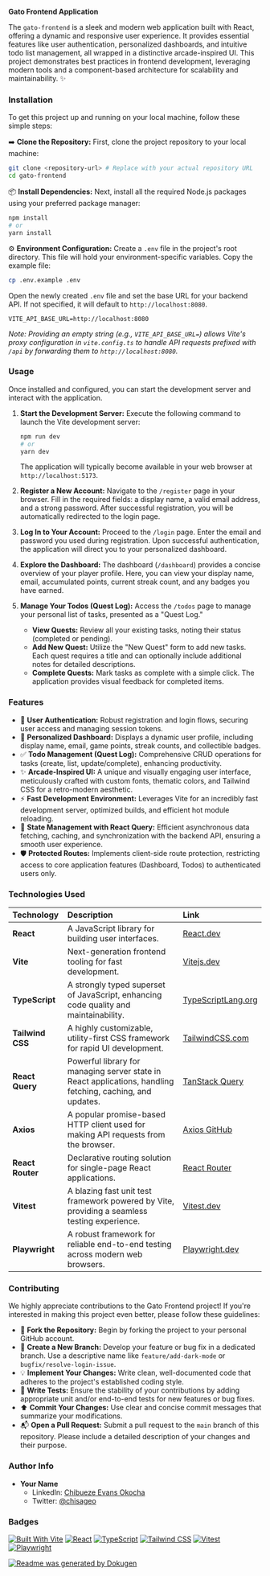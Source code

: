 **Gato Frontend Application**

The `gato-frontend` is a sleek and modern web application built with React, offering a dynamic and responsive user experience. It provides essential features like user authentication, personalized dashboards, and intuitive todo list management, all wrapped in a distinctive arcade-inspired UI. This project demonstrates best practices in frontend development, leveraging modern tools and a component-based architecture for scalability and maintainability. ✨

### **Installation**

To get this project up and running on your local machine, follow these simple steps:

➡️ **Clone the Repository:**
First, clone the project repository to your local machine:

```bash
git clone <repository-url> # Replace with your actual repository URL
cd gato-frontend
```

📦 **Install Dependencies:**
Next, install all the required Node.js packages using your preferred package manager:

```bash
npm install
# or
yarn install
```

⚙️ **Environment Configuration:**
Create a `.env` file in the project's root directory. This file will hold your environment-specific variables. Copy the example file:

```bash
cp .env.example .env
```

Open the newly created `.env` file and set the base URL for your backend API. If not specified, it will default to `http://localhost:8080`.

```
VITE_API_BASE_URL=http://localhost:8080
```

_Note: Providing an empty string (e.g., `VITE_API_BASE_URL=`) allows Vite's proxy configuration in `vite.config.ts` to handle API requests prefixed with `/api` by forwarding them to `http://localhost:8080`._

### **Usage**

Once installed and configured, you can start the development server and interact with the application.

1.  **Start the Development Server:**
    Execute the following command to launch the Vite development server:

    ```bash
    npm run dev
    # or
    yarn dev
    ```

    The application will typically become available in your web browser at `http://localhost:5173`.

2.  **Register a New Account:**
    Navigate to the `/register` page in your browser. Fill in the required fields: a display name, a valid email address, and a strong password. After successful registration, you will be automatically redirected to the login page.

3.  **Log In to Your Account:**
    Proceed to the `/login` page. Enter the email and password you used during registration. Upon successful authentication, the application will direct you to your personalized dashboard.

4.  **Explore the Dashboard:**
    The dashboard (`/dashboard`) provides a concise overview of your player profile. Here, you can view your display name, email, accumulated points, current streak count, and any badges you have earned.

5.  **Manage Your Todos (Quest Log):**
    Access the `/todos` page to manage your personal list of tasks, presented as a "Quest Log."
    - **View Quests:** Review all your existing tasks, noting their status (completed or pending).
    - **Add New Quest:** Utilize the "New Quest" form to add new tasks. Each quest requires a title and can optionally include additional notes for detailed descriptions.
    - **Complete Quests:** Mark tasks as complete with a simple click. The application provides visual feedback for completed items.

### **Features**

- 🚀 **User Authentication:** Robust registration and login flows, securing user access and managing session tokens.
- 👤 **Personalized Dashboard:** Displays a dynamic user profile, including display name, email, game points, streak counts, and collectible badges.
- ✅ **Todo Management (Quest Log):** Comprehensive CRUD operations for tasks (create, list, update/complete), enhancing productivity.
- ✨ **Arcade-Inspired UI:** A unique and visually engaging user interface, meticulously crafted with custom fonts, thematic colors, and Tailwind CSS for a retro-modern aesthetic.
- ⚡ **Fast Development Environment:** Leverages Vite for an incredibly fast development server, optimized builds, and efficient hot module reloading.
- 🔄 **State Management with React Query:** Efficient asynchronous data fetching, caching, and synchronization with the backend API, ensuring a smooth user experience.
- 🛡️ **Protected Routes:** Implements client-side route protection, restricting access to core application features (Dashboard, Todos) to authenticated users only.

### **Technologies Used**

| Technology       | Description                                                                                                | Link                                                  |
| :--------------- | :--------------------------------------------------------------------------------------------------------- | :---------------------------------------------------- |
| **React**        | A JavaScript library for building user interfaces.                                                         | [React.dev](https://react.dev/)                       |
| **Vite**         | Next-generation frontend tooling for fast development.                                                     | [Vitejs.dev](https://vitejs.dev/)                     |
| **TypeScript**   | A strongly typed superset of JavaScript, enhancing code quality and maintainability.                       | [TypeScriptLang.org](https://www.typescriptlang.org/) |
| **Tailwind CSS** | A highly customizable, utility-first CSS framework for rapid UI development.                               | [TailwindCSS.com](https://tailwindcss.com/)           |
| **React Query**  | Powerful library for managing server state in React applications, handling fetching, caching, and updates. | [TanStack Query](https://tanstack.com/query/latest)   |
| **Axios**        | A popular promise-based HTTP client used for making API requests from the browser.                         | [Axios GitHub](https://github.com/axios/axios)        |
| **React Router** | Declarative routing solution for single-page React applications.                                           | [React Router](https://reactrouter.com/en/main)       |
| **Vitest**       | A blazing fast unit test framework powered by Vite, providing a seamless testing experience.               | [Vitest.dev](https://vitest.dev/)                     |
| **Playwright**   | A robust framework for reliable end-to-end testing across modern web browsers.                             | [Playwright.dev](https://playwright.dev/)             |

### **Contributing**

We highly appreciate contributions to the Gato Frontend project! If you're interested in making this project even better, please follow these guidelines:

- 🍴 **Fork the Repository:** Begin by forking the project to your personal GitHub account.
- 🌱 **Create a New Branch:** Develop your feature or bug fix in a dedicated branch. Use a descriptive name like `feature/add-dark-mode` or `bugfix/resolve-login-issue`.
- 💡 **Implement Your Changes:** Write clean, well-documented code that adheres to the project's established coding style.
- 🧪 **Write Tests:** Ensure the stability of your contributions by adding appropriate unit and/or end-to-end tests for new features or bug fixes.
- ⬆️ **Commit Your Changes:** Use clear and concise commit messages that summarize your modifications.
- 📬 **Open a Pull Request:** Submit a pull request to the `main` branch of this repository. Please include a detailed description of your changes and their purpose.

### **Author Info**

- **Your Name**
  - LinkedIn: [Chibueze Evans Okocha](https://www.linkedin.com/in/chibueze-okocha-749a291a8?utm_source=share&utm_campaign=share_via&utm_content=profile&utm_medium=ios_app)
  - Twitter: [@chisageo](https://twitter.com/chisageo)

### **Badges**

[![Built With Vite](https://img.shields.io/badge/Built_With-Vite-purple?style=flat-square&logo=vite)](https://vitejs.dev/)
[![React](https://img.shields.io/badge/React-61DAFB?style=flat-square&logo=react&logoColor=white)](https://react.dev/)
[![TypeScript](https://img.shields.io/badge/TypeScript-3178C6?style=flat-square&logo=typescript&logoColor=white)](https://www.typescriptlang.org/)
[![Tailwind CSS](https://img.shields.io/badge/Tailwind_CSS-38B2AC?style=flat-square&logo=tailwind-css&logoColor=white)](https://tailwindcss.com/)
[![Vitest](https://img.shields.io/badge/Tested_With-Vitest-6E9D0A?style=flat-square&logo=vitest&logoColor=white)](https://vitest.dev/)
[![Playwright](https://img.shields.io/badge/E2E_Tested_With-Playwright-2F80ED?style=flat-square&logo=playwright&logoColor=white)](https://playwright.dev/)

[![Readme was generated by Dokugen](https://img.shields.io/badge/Readme%20was%20generated%20by-Dokugen-brightgreen)](https://www.npmjs.com/package/dokugen)
